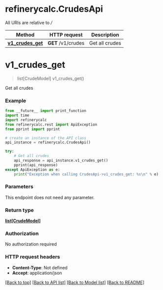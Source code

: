 # refinerycalc.CrudesApi

All URIs are relative to */*

Method | HTTP request | Description
------------- | ------------- | -------------
[**v1_crudes_get**](CrudesApi.md#v1_crudes_get) | **GET** /v1/crudes | Get all crudes

# **v1_crudes_get**
> list[CrudeModel] v1_crudes_get()

Get all crudes

### Example
```python
from __future__ import print_function
import time
import refinerycalc
from refinerycalc.rest import ApiException
from pprint import pprint

# create an instance of the API class
api_instance = refinerycalc.CrudesApi()

try:
    # Get all crudes
    api_response = api_instance.v1_crudes_get()
    pprint(api_response)
except ApiException as e:
    print("Exception when calling CrudesApi->v1_crudes_get: %s\n" % e)
```

### Parameters
This endpoint does not need any parameter.

### Return type

[**list[CrudeModel]**](CrudeModel.md)

### Authorization

No authorization required

### HTTP request headers

 - **Content-Type**: Not defined
 - **Accept**: application/json

[[Back to top]](#) [[Back to API list]](../README.md#documentation-for-api-endpoints) [[Back to Model list]](../README.md#documentation-for-models) [[Back to README]](../README.md)

